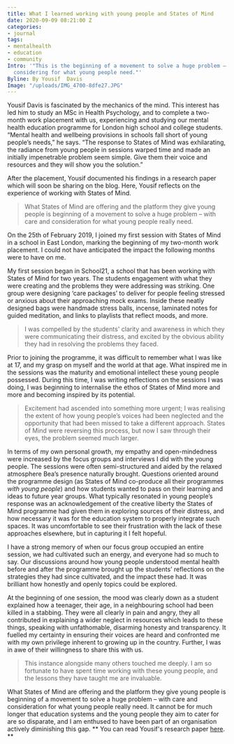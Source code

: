 ```yaml
---
title: What I learned working with young people and States of Mind
date: 2020-09-09 08:21:00 Z
categories:
- journal
tags:
- mentalhealth
- education
- community
Intro: '"This is the beginning of a movement to solve a huge problem – with care and
  considering for what young people need."'
Byline: By Yousif  Davis
Image: "/uploads/IMG_4700-8dfe27.JPG"
---
```


Yousif Davis is fascinated by the mechanics of the mind. This interest has led him to study an MSc in Health Psychology, and to complete a two-month work placement with us, experiencing and studying our mental health education programme for London high school and college students. “Mental health and wellbeing provisions in schools fall short of young people’s needs,” he says. “The response to States of Mind was exhilarating, the radiance from young people in sessions warped time and made an initially impenetrable problem seem simple. Give them their voice and resources and they will show you the solution.”

After the placement, Yousif documented his findings in a research paper which will soon be sharing on the blog. Here, Yousif reflects on the experience of working with States of Mind.

> What States of Mind are offering and the platform they give young people is beginning of a movement to solve a huge problem – with care and consideration for what young people really need. 

On the 25th of February 2019, I joined my first session with States of Mind in a school in East London, marking the beginning of my two-month work placement. I could not have anticipated the impact the following months were to have on me.

My first session began in School21, a school that has been working with States of Mind for two years. The students engagement with what they were creating and the problems they were addressing was striking. One group were designing ‘care packages’ to deliver for people feeling stressed or anxious about their approaching mock exams. Inside these neatly designed bags were handmade stress balls, incense, laminated notes for guided meditation, and links to playlists that reflect moods, and more. 

> I was compelled by the students' clarity and awareness in which they were communicating their distress, and excited by the obvious ability they had in resolving the problems they faced. 

Prior to joining the programme, it was difficult to remember what I was like at 17, and my grasp on myself and the world at that age. What inspired me in the sessions was the maturity and emotional intellect these young people possessed. During this time, I was writing reflections on the sessions I was doing, I was beginning to internalise the ethos of States of Mind more and more and becoming inspired by its potential. 

> Excitement had ascended into something more urgent; I was realising the extent of how young people’s voices had been neglected and the opportunity that had been missed to take a different approach. States of Mind were reversing this process, but now I saw through their eyes, the problem seemed much larger.

In terms of my own personal growth, my empathy and open-mindedness were increased by the focus groups and interviews I did with the young people. The sessions were often semi-structured and aided by the relaxed atmosphere Bea’s presence naturally brought. Questions oriented around the programme design (as States of Mind co-produce all their programmes *with young people*) and how students wanted to pass on their learning and ideas to future year groups. What typically resonated in young people’s response was an acknowledgement of the creative liberty the States of Mind programme had given them in exploring sources of their distress, and how necessary it was for the education system to properly integrate such spaces. It was uncomfortable to see their frustration with the lack of these approaches elsewhere, but in capturing it I felt hopeful.

I have a strong memory of when our focus group occupied an entire session, we had cultivated such an energy, and everyone had so much to say. Our discussions around how young people understood mental health before and after the programme brought up the students’ reflections on the strategies they had since cultivated, and the impact these had. It was brilliant how honestly and openly topics could be explored. 

At the beginning of one session, the mood was clearly down as a student explained how a teenager, their age, in a neighbouring school had been killed in a stabbing. They were all clearly in pain and angry, they all contributed in explaining a wider neglect in resources which leads to these things, speaking with unfathomable, disarming honesty and transparency. It fuelled my certainty in ensuring their voices are heard and confronted me with my own privilege inherent to growing up in the country. Further, I was in awe of their willingness to share this with us.

> This instance alongside many others touched me deeply. I am so fortunate to have spent time working with these young people, and the lessons they have taught me are invaluable. 

What States of Mind are offering and the platform they give young people is beginning of a movement to solve a huge problem – with care and consideration for what young people really need. It cannot be for much longer that education systems and the young people they aim to cater for are so disparate, and I am enthused to have been part of an organisation actively diminishing this gap.
**
You can read Yousif's research paper [here](www.statesofmind.org/journal/2020/09/07/yousif-research-paper.html). **